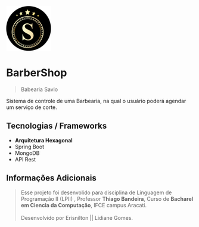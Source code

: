 <img alt="Logo of the project" height="120" src="./api.rest/src/main/resources/asserts/logo.png" title="Logo baber savio" width="120"/>

# BarberShop
> Babearia Savio

<p>Sistema de controle de uma Barbearia, na qual o usuário poderá agendar um serviço
de corte.
</p>

## Tecnologias / Frameworks
<ul>
  <li><b>Arquitetura Hexagonal</b></li>
  <li>Spring Boot</li>
  <li>MongoDB</li>
  <li>API Rest</li>
</ul>

## Informações Adicionais
> Esse projeto foi desenvolido para disciplina de Linguagem de Programação II (LPII)
    , Professor __Thiago Bandeira__, Curso de __Bacharel em Ciencia da Computação__, IFCE campus Aracati.
<br> <br> Desenvolvido por Erisnilton || Lidiane Gomes.



